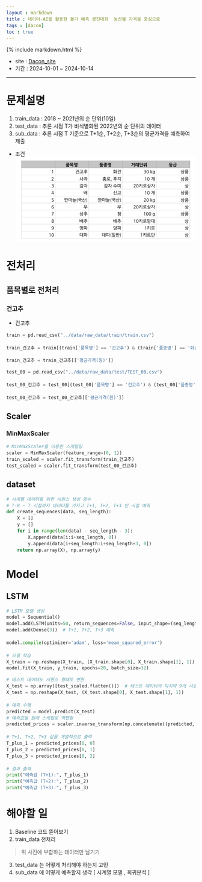 ```yaml
---
layout : markdown
title : 데이터·AI를 활용한 물가 예측 경진대회  농산물 가격을 중심으로
tags : [dacon]
toc : true
---
```

{% include markdown.html %}

- site : [Dacon_site](https://www.dacon.io/competitions/official/236381/overview/description)
- 기간 : 2024-10-01 ~ 2024-10-14

---

# 문제설명

1. train_data : 2018 ~ 2021년의 순 단위(10일)
2. test_data : 추론 시점 T가 비식별화된 2022년의 순 단위의 데이터
3. sub_data : 추론 시점 T 기준으로 T+1순, T+2순, T+3순의 평균가격을 예측하여 제출

- 조건  
![image](/assets/images/dacon/Dacon_002.png)

# 전처리

## 품목별로 전처리

### 건고추

- 건고추

```python
train = pd.read_csv("../data/raw_data/train/train.csv")

train_건고추 = train[(train['품목명'] == '건고추') & (train['품종명'] == '화건') & (train['거래단위'] == '30 kg') & (train['등급'] == '상품')]

train_건고추 = train_건고추[['평균가격(원)']]
```

```python
test_00 = pd.read_csv("../data/raw_data/test/TEST_00.csv")

test_00_건고추 = test_00[(test_00['품목명'] == '건고추') & (test_00['품종명'] == '화건') & (test_00['거래단위'] == '30 kg') & (test_00['등급'] == '상품')]

test_00_건고추 = test_00_건고추[['평균가격(원)']]
```

## Scaler

### MinMaxScaler

```python
# MinMaxScaler를 이용한 스케일링
scaler = MinMaxScaler(feature_range=(0, 1))
train_scaled = scaler.fit_transform(train_건고추)
test_scaled = scaler.fit_transform(test_00_건고추)
```

## dataset

```python
# 시계열 데이터를 위한 시퀀스 생성 함수
# T-8 ~ T 시점까지 데이터를 가지고 T+1, T+2, T+3 인 시점 예측
def create_sequences(data, seq_length):
    X = []
    y = []
    for i in range(len(data) - seq_length - 3):
        X.append(data[i:i+seq_length, 0])
        y.append(data[i+seq_length:i+seq_length+3, 0])
    return np.array(X), np.array(y)
```

# Model

## LSTM

```python
# LSTM 모델 생성
model = Sequential()
model.add(LSTM(units=50, return_sequences=False, input_shape=(seq_length, 1)))
model.add(Dense(3))  # T+1, T+2, T+3 예측

model.compile(optimizer='adam', loss='mean_squared_error')

# 모델 학습
X_train = np.reshape(X_train, (X_train.shape[0], X_train.shape[1], 1))  # LSTM에 맞게 데이터 형태 변환
model.fit(X_train, y_train, epochs=20, batch_size=32)
```

```python
# 테스트 데이터도 시퀀스 형태로 변환
X_test = np.array([test_scaled.flatten()])  # 테스트 데이터의 마지막 9개 시점을 입력으로 사용
X_test = np.reshape(X_test, (X_test.shape[0], X_test.shape[1], 1))

# 예측 수행
predicted = model.predict(X_test)
# 예측값을 원래 스케일로 역변환
predicted_prices = scaler.inverse_transform(np.concatenate((predicted, np.zeros((predicted.shape[0], 1))), axis=1))[:, :3]

# T+1, T+2, T+3 값을 개별적으로 출력
T_plus_1 = predicted_prices[0, 0]
T_plus_2 = predicted_prices[0, 1]
T_plus_3 = predicted_prices[0, 2]

# 결과 출력
print("예측값 (T+1):", T_plus_1)
print("예측값 (T+2):", T_plus_2)
print("예측값 (T+3):", T_plus_3)
```

# 해야할 일

1. Baseline 코드 뜯어보기
2. train_data 전처리
> 위 사진에 부합하는 데이터만 남기기
3. test_data 는 어떻게 처리해야 하는지 고민
4. sub_data 에 어떻게 예측할지 생각 [ 시계열 모델 , 회귀분석 ]
